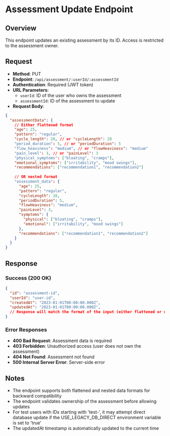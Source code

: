 # Assessment Update Endpoint

## Overview
This endpoint updates an existing assessment by its ID. Access is restricted to the assessment owner.

## Request
- **Method**: PUT
- **Endpoint**: `/api/assessment/:userId/:assessmentId`
- **Authentication**: Required (JWT token)
- **URL Parameters**:
  - `userId`: ID of the user who owns the assessment
  - `assessmentId`: ID of the assessment to update
- **Request Body**:
```json
{
  "assessmentData": {
    // Either flattened format
    "age": 25,
    "pattern": "regular",
    "cycle_length": 28, // or "cycleLength": 28
    "period_duration": 5, // or "periodDuration": 5
    "flow_heaviness": "medium", // or "flowHeaviness": "medium"
    "pain_level": 3, // or "painLevel": 3
    "physical_symptoms": ["bloating", "cramps"],
    "emotional_symptoms": ["irritability", "mood swings"],
    "recommendations": ["recommendation1", "recommendation2"]
    
    // OR nested format
    "assessment_data": {
      "age": 25,
      "pattern": "regular",
      "cycleLength": 28,
      "periodDuration": 5,
      "flowHeaviness": "medium",
      "painLevel": 3,
      "symptoms": {
        "physical": ["bloating", "cramps"],
        "emotional": ["irritability", "mood swings"]
      },
      "recommendations": ["recommendation1", "recommendation2"]
    }
  }
}
```

## Response

### Success (200 OK)
```json
{
  "id": "assessment-id",
  "userId": "user-id",
  "createdAt": "2023-01-01T00:00:00.000Z",
  "updatedAt": "2023-01-01T00:00:00.000Z",
  // Response will match the format of the input (either flattened or nested)
}
```

### Error Responses
- **400 Bad Request**: Assessment data is required
- **403 Forbidden**: Unauthorized access (user does not own the assessment)
- **404 Not Found**: Assessment not found
- **500 Internal Server Error**: Server-side error

## Notes
- The endpoint supports both flattened and nested data formats for backward compatibility
- The endpoint validates ownership of the assessment before allowing updates
- For test users with IDs starting with 'test-', it may attempt direct database update if the USE_LEGACY_DB_DIRECT environment variable is set to 'true'
- The updatedAt timestamp is automatically updated to the current time 